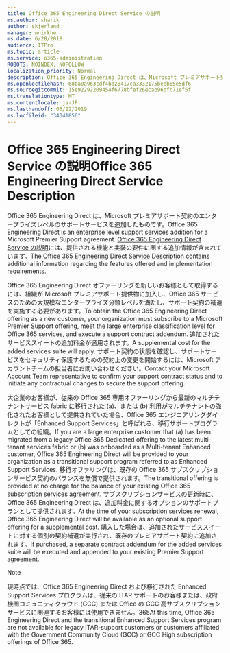 ```yaml
---
title: Office 365 Engineering Direct Service の説明
ms.author: sharik
author: skjerland
manager: mnirkhe
ms.date: 6/28/2018
audience: ITPro
ms.topic: article
ms.service: o365-administration
ROBOTS: NOINDEX, NOFOLLOW
localization_priority: Normal
description: Office 365 Engineering Direct は、Microsoft プレミアサポート契約のエンタープライズレベルのサポートサービスを追加したものです。 Office 365 Engineering Direct Service の説明には、提供される機能と実装の要件に関する追加情報が含まれています。
ms.openlocfilehash: 68ba0a963cdf4bd28417ca3332175beeb65e5df6
ms.sourcegitcommit: 15e92292209454f6778bfef26ecab96bfc71ef5f
ms.translationtype: MT
ms.contentlocale: ja-JP
ms.lasthandoff: 05/22/2019
ms.locfileid: "34341856"
---
```

# <a name="office-365-engineering-direct-service-description"></a><span data-ttu-id="02bc4-104">Office 365 Engineering Direct Service の説明</span><span class="sxs-lookup"><span data-stu-id="02bc4-104">Office 365 Engineering Direct Service Description</span></span>

<span data-ttu-id="02bc4-105">Office 365 Engineering Direct は、Microsoft プレミアサポート契約のエンタープライズレベルのサポートサービスを追加したものです。</span><span class="sxs-lookup"><span data-stu-id="02bc4-105">Office 365 Engineering Direct is an enterprise level support services addition for a Microsoft Premier Support agreement.</span></span> <span data-ttu-id="02bc4-106">[Office 365 Engineering Direct Service の説明](https://github.com/MicrosoftDocs/OfficeDocs-O365ServiceDescriptions/blob/master/Office%20365%20Engineering%20Direct%20-%20Svc%20Desc%20(25mar2019).pdf)には、提供される機能と実装の要件に関する追加情報が含まれています。</span><span class="sxs-lookup"><span data-stu-id="02bc4-106">The [Office 365 Engineering Direct Service Description](https://github.com/MicrosoftDocs/OfficeDocs-O365ServiceDescriptions/blob/master/Office%20365%20Engineering%20Direct%20-%20Svc%20Desc%20(25mar2019).pdf) contains additional information regarding the features offered and implementation requirements.</span></span>

<span data-ttu-id="02bc4-107">Office 365 Engineering Direct オファーリングを新しいお客様として取得するには、組織が Microsoft プレミアサポート提供物に加入し、Office 365 サービスのための大規模なエンタープライズ分類レベルを満たし、サポート契約の補遺を実施する必要があります。</span><span class="sxs-lookup"><span data-stu-id="02bc4-107">To obtain the Office 365 Engineering Direct offering as a new customer, your organization must subscribe to a Microsoft Premier Support offering, meet the large enterprise classification level for Office 365 services, and execute a support contract addendum.</span></span> <span data-ttu-id="02bc4-108">追加されたサービススイートの追加料金が適用されます。</span><span class="sxs-lookup"><span data-stu-id="02bc4-108">A supplemental cost for the added services suite will apply.</span></span> <span data-ttu-id="02bc4-109">サポート契約の状態を確認し、サポートサービスをセキュリティ保護するための契約上の変更を開始するには、Microsoft アカウントチームの担当者にお問い合わせください。</span><span class="sxs-lookup"><span data-stu-id="02bc4-109">Contact your Microsoft Account Team representative to confirm your support contract status and to initiate any contractual changes to secure the support offering.</span></span> 

<span data-ttu-id="02bc4-110">大企業のお客様が、従来の Office 365 専用オファーリングから最新のマルチテナントサービス fabric に移行された (a)、または (b) 利用がマルチテナントの強化されたお客様として提供されていた場合、Office 365 エンジニアリングダイレクトが「Enhanced Support Services」と呼ばれる、移行サポートプログラムとしての組織。</span><span class="sxs-lookup"><span data-stu-id="02bc4-110">If you are a large enterprise customer that (a) has been migrated from a legacy Office 365 Dedicated offering to the latest multi-tenant services fabric or (b) was onboarded as a Multi-tenant Enhanced customer, Office 365 Engineering Direct will be provided to your organization as a transitional support program referred to as Enhanced Support Services.</span></span> <span data-ttu-id="02bc4-111">移行オファリングは、既存の Office 365 サブスクリプションサービス契約のバランスを無償で提供されます。</span><span class="sxs-lookup"><span data-stu-id="02bc4-111">The transitional offering is provided at no charge for the balance of your existing Office 365 subscription services agreement.</span></span> <span data-ttu-id="02bc4-112">サブスクリプションサービスの更新時に、Office 365 Engineering Direct は、追加料金に関するオプションのサポートプランとして提供されます。</span><span class="sxs-lookup"><span data-stu-id="02bc4-112">At the time of your subscription services renewal, Office 365 Engineering Direct will be available as an optional support offering for a supplemental cost.</span></span> <span data-ttu-id="02bc4-113">購入した場合は、追加されたサービススイートに対する個別の契約補遺が実行され、既存のプレミアサポート契約に追加されます。</span><span class="sxs-lookup"><span data-stu-id="02bc4-113">If purchased, a separate contract addendum for the added services suite will be executed and appended to your existing Premier Support agreement.</span></span>

> [!NOTE]
> <span data-ttu-id="02bc4-114">現時点では、Office 365 Engineering Direct および移行された Enhanced Support Services プログラムは、従来の ITAR サポートのお客様または、政府機関コミュニティクラウド (GCC) または Office の GCC 高サブスクリプションサービスに関連するお客様には使用できません。365</span><span class="sxs-lookup"><span data-stu-id="02bc4-114">At this time, Office 365 Engineering Direct and the transitional Enhanced Support Services program are not available for legacy ITAR-support customers or customers affiliated with the Government Community Cloud (GCC) or GCC High subscription offerings of Office 365.</span></span>
